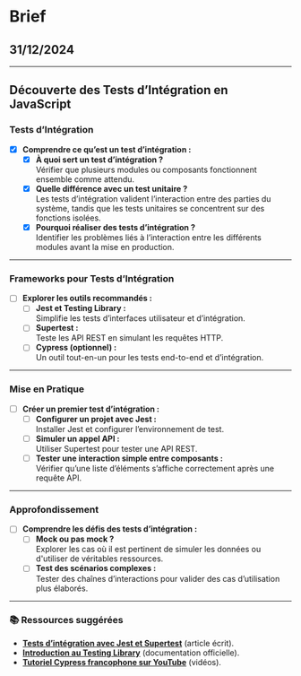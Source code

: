 # Brief

## 31/12/2024

---

## Découverte des Tests d’Intégration en JavaScript

### Tests d’Intégration
- [x] **Comprendre ce qu’est un test d’intégration :**
  - [x] **À quoi sert un test d’intégration ?**  
    Vérifier que plusieurs modules ou composants fonctionnent ensemble comme attendu.
  - [x] **Quelle différence avec un test unitaire ?**  
    Les tests d’intégration valident l’interaction entre des parties du système, tandis que les tests unitaires se concentrent sur des fonctions isolées.
  - [x] **Pourquoi réaliser des tests d’intégration ?**  
    Identifier les problèmes liés à l’interaction entre les différents modules avant la mise en production.

---

### Frameworks pour Tests d’Intégration
- [ ] **Explorer les outils recommandés :**
  - [ ] **Jest et Testing Library :**  
    Simplifie les tests d’interfaces utilisateur et d’intégration.
  - [ ] **Supertest :**  
    Teste les API REST en simulant les requêtes HTTP.
  - [ ] **Cypress (optionnel) :**  
    Un outil tout-en-un pour les tests end-to-end et d’intégration.

---

### Mise en Pratique
- [ ] **Créer un premier test d’intégration :**
  - [ ] **Configurer un projet avec Jest :**  
    Installer Jest et configurer l’environnement de test.
  - [ ] **Simuler un appel API :**  
    Utiliser Supertest pour tester une API REST.
  - [ ] **Tester une interaction simple entre composants :**  
    Vérifier qu’une liste d’éléments s’affiche correctement après une requête API.

---

### Approfondissement
- [ ] **Comprendre les défis des tests d’intégration :**
  - [ ] **Mock ou pas mock ?**  
    Explorer les cas où il est pertinent de simuler les données ou d'utiliser de véritables ressources.
  - [ ] **Test des scénarios complexes :**  
    Tester des chaînes d’interactions pour valider des cas d’utilisation plus élaborés.

---

### 📚 Ressources suggérées
- **[Tests d’intégration avec Jest et Supertest](https://ichi.pro/fr/ecrire-des-tests-d-integration-et-des-simulations-avec-jest-et-supertest-200499736446670)** (article écrit).  
- **[Introduction au Testing Library](https://testing-library.com/docs/react-testing-library/intro)** (documentation officielle).  
- **[Tutoriel Cypress francophone sur YouTube](https://www.youtube.com/results?search_query=cypress+test+fr)** (vidéos).  
